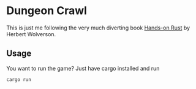 # Dungeon Crawl

This is just me following the very much diverting book
[Hands-on Rust](https://pragprog.com/titles/hwrust/hands-on-rust/)
by Herbert Wolverson.

## Usage

You want to run the game? Just have cargo installed and run

``` bash
cargo run
```
